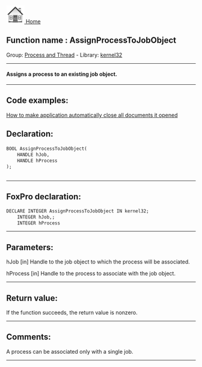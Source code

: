 [<img src="../../images/home.png"> Home ](https://github.com/VFPX/Win32API)  

## Function name : AssignProcessToJobObject
Group: [Process and Thread](../../functions_group.md#Process_and_Thread)  -  Library: [kernel32](../../Libraries.md#kernel32)  
***  


#### Assigns a process to an existing job object.
***  


## Code examples:
[How to make application automatically close all documents it opened](../../samples/sample_491.md)  

## Declaration:
```foxpro  
BOOL AssignProcessToJobObject(
	HANDLE hJob,
	HANDLE hProcess
);
  
```  
***  


## FoxPro declaration:
```foxpro  
DECLARE INTEGER AssignProcessToJobObject IN kernel32;
	INTEGER hJob,;
	INTEGER hProcess  
```  
***  


## Parameters:
hJob 
[in] Handle to the job object to which the process will be associated.

hProcess 
[in] Handle to the process to associate with the job object.  
***  


## Return value:
If the function succeeds, the return value is nonzero.  
***  


## Comments:
A process can be associated only with a single job.  
  
***  

